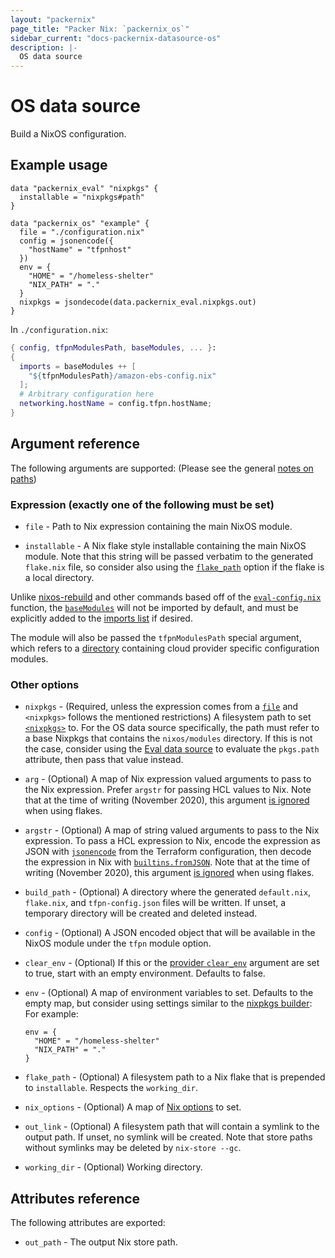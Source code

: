 ```yaml
---
layout: "packernix"
page_title: "Packer Nix: `packernix_os`"
sidebar_current: "docs-packernix-datasource-os"
description: |-
  OS data source
---
```


# OS data source

Build a NixOS configuration.

## Example usage

```hcl
data "packernix_eval" "nixpkgs" {
  installable = "nixpkgs#path"
}

data "packernix_os" "example" {
  file = "./configuration.nix"
  config = jsonencode({
    "hostName" = "tfpnhost"
  })
  env = {
    "HOME" = "/homeless-shelter"
    "NIX_PATH" = "."
  }
  nixpkgs = jsondecode(data.packernix_eval.nixpkgs.out)
}
```

In `./configuration.nix`:

```nix
{ config, tfpnModulesPath, baseModules, ... }:
{
  imports = baseModules ++ [
    "${tfpnModulesPath}/amazon-ebs-config.nix"
  ];
  # Arbitrary configuration here
  networking.hostName = config.tfpn.hostName;
}
```

## Argument reference

The following arguments are supported: (Please see the general
[notes on paths](../index.html#notes-on-paths))

### Expression (exactly one of the following must be set)

- `file` - Path to Nix expression containing the main NixOS module.

- `installable` - A Nix flake style installable containing the main NixOS
  module. Note that this string will be passed verbatim to the generated
  `flake.nix` file, so consider also using the [`flake_path`](#flake_path)
  option if the flake is a local directory.

Unlike
[nixos-rebuild](https://nixos.org/manual/nixos/stable/index.html#sec-changing-config)
and other commands based off of the
[`eval-config.nix`](https://github.com/NixOS/nixpkgs/blob/master/nixos/lib/eval-config.nix)
function, the
[`baseModules`](https://github.com/NixOS/nixpkgs/blob/master/nixos/modules/module-list.nix)
will not be imported by default, and must be explicitly added to the
[imports list](https://nixos.org/manual/nixos/stable/index.html#module-syntax-2)
if desired.

The module will also be passed the `tfpnModulesPath` special argument, which
refers to a
[directory](https://github.com/leocp1/terraform-provider-packernix/tree/master/nixos/modules)
containing cloud provider specific configuration modules.

### Other options

- `nixpkgs` - (Required, unless the expression comes from a [`file`](#file) and
  `<nixpkgs>` follows the mentioned restrictions) A filesystem path to set
  [`<nixpkgs>`](https://nixos.org/manual/nix/stable/#env-NIX_PATH) to. For the
  OS data source specifically, the path must refer to a base Nixpkgs that
  contains the `nixos/modules` directory. If this is not the case, consider
  using the [Eval data source](./eval.html) to evaluate the `pkgs.path`
  attribute, then pass that value instead.

- `arg` - (Optional) A map of Nix expression valued arguments to pass to the Nix
  expression. Prefer `argstr` for passing HCL values to Nix. Note that at the
  time of writing (November 2020), this argument
  [is ignored](https://github.com/NixOS/nix/issues/3949) when using flakes.

- `argstr` - (Optional) A map of string valued arguments to pass to the Nix
  expression. To pass a HCL expression to Nix, encode the expression as JSON
  with
  [`jsonencode`](https://www.terraform.io/docs/configuration/functions/jsonencode.html)
  from the Terraform configuration, then decode the expression in Nix with
  [`builtins.fromJSON`](https://nixos.org/manual/nix/stable/#builtin-fromJSON).
  Note that at the time of writing (November 2020), this argument
  [is ignored](https://github.com/NixOS/nix/issues/3949) when using flakes.

- `build_path` - (Optional) A directory where the generated `default.nix`,
  `flake.nix`, and `tfpn-config.json` files will be written. If unset, a
  temporary directory will be created and deleted instead.

- `config` - (Optional) A JSON encoded object that will be available in the
  NixOS module under the `tfpn` module option.

- `clear_env` - (Optional) If this or the
  [provider `clear_env`](../index.html#clear_env) argument are set to true,
  start with an empty environment. Defaults to false.

- `env` - (Optional) A map of environment variables to set. Defaults to the
  empty map, but consider using settings similar to the
  [nixpkgs builder](https://github.com/nixos/ofborg#how-does-ofborg-call-nix-build):
  For example:

  ```hcl
  env = {
    "HOME" = "/homeless-shelter"
    "NIX_PATH" = "."
  }
  ```

- `flake_path` - (Optional) A filesystem path to a Nix flake that is prepended
  to `installable`. Respects the `working_dir`.

- `nix_options` - (Optional) A map of
  [Nix options](https://nixos.org/manual/nix/stable/#sec-conf-file) to set.

- `out_link` - (Optional) A filesystem path that will contain a symlink to the
  output path. If unset, no symlink will be created. Note that store paths
  without symlinks may be deleted by `nix-store --gc`.

- `working_dir` - (Optional) Working directory.

## Attributes reference

The following attributes are exported:

- `out_path` - The output Nix store path.
